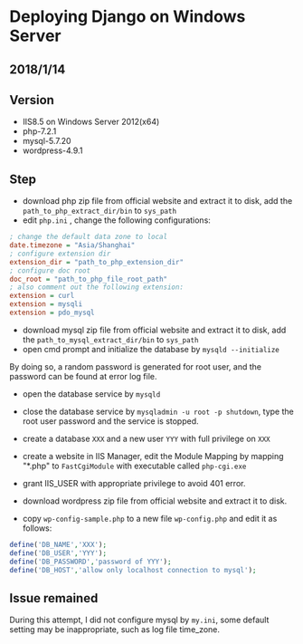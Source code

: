 # Deploying Django on Windows Server

## 2018/1/14

## Version

* IIS8.5 on Windows Server 2012(x64)
* php-7.2.1
* mysql-5.7.20
* wordpress-4.9.1

## Step

* download php zip file from official website and extract it to disk, add the `path_to_php_extract_dir/bin` to `sys_path`
* edit `php.ini` , change the following configurations:

```INI
; change the default data zone to local
date.timezone = "Asia/Shanghai"
; configure extension dir
extension_dir = "path_to_php_extension_dir"
; configure doc root
doc_root = "path_to_php_file_root_path"
; also comment out the following extension:
extension = curl
extension = mysqli
extension = pdo_mysql
```

* download mysql zip file from official website and extract it to disk, add the `path_to_mysql_extract_dir/bin` to `sys_path`
* open cmd prompt and initialize the database by `mysqld --initialize`

By doing so, a random password is generated for root user, and the password can be 
found at error log file.

* open the database service by `mysqld`
* close the database service by `mysqladmin -u root -p shutdown`, type the root user password and the service is stopped.
* create a database `XXX` and a new user `YYY` with full privilege on `XXX`

* create a website in IIS Manager, edit the Module Mapping by mapping "*.php" to `FastCgiModule` with executable called `php-cgi.exe`
* grant IIS_USER with appropriate privilege to avoid 401 error.

* download wordpress zip file from official website and extract it to disk.
* copy `wp-config-sample.php` to a new file `wp-config.php` and edit it as follows:

```PHP
define('DB_NAME','XXX');
define('DB_USER','YYY');
define('DB_PASSWORD','password of YYY');
define('DB_HOST','allow only localhost connection to mysql');
```


## Issue remained
During this attempt, I did not configure mysql by `my.ini`, some default setting may be inappropriate, such as log file time_zone.

